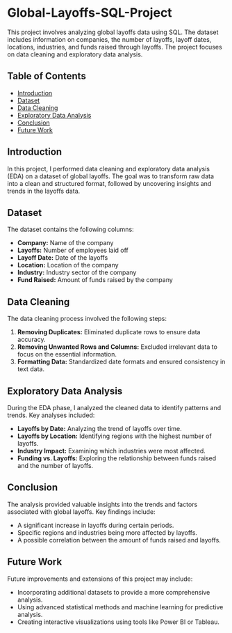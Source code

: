 # Global-Layoffs-SQL-Project

This project involves analyzing global layoffs data using SQL. The dataset includes information on companies, the number of layoffs, layoff dates, locations, industries, and funds raised through layoffs. The project focuses on data cleaning and exploratory data analysis.

## Table of Contents

- [Introduction](#introduction)
- [Dataset](#dataset)
- [Data Cleaning](#data-cleaning)
- [Exploratory Data Analysis](#exploratory-data-analysis)
- [Conclusion](#conclusion)
- [Future Work](#future-work)

## Introduction

In this project, I performed data cleaning and exploratory data analysis (EDA) on a dataset of global layoffs. The goal was to transform raw data into a clean and structured format, followed by uncovering insights and trends in the layoffs data.

## Dataset

The dataset contains the following columns:
- **Company:** Name of the company
- **Layoffs:** Number of employees laid off
- **Layoff Date:** Date of the layoffs
- **Location:** Location of the company
- **Industry:** Industry sector of the company
- **Fund Raised:** Amount of funds raised by the company

## Data Cleaning

The data cleaning process involved the following steps:
1. **Removing Duplicates:** Eliminated duplicate rows to ensure data accuracy.
2. **Removing Unwanted Rows and Columns:** Excluded irrelevant data to focus on the essential information.
3. **Formatting Data:** Standardized date formats and ensured consistency in text data.

## Exploratory Data Analysis

During the EDA phase, I analyzed the cleaned data to identify patterns and trends. Key analyses included:
- **Layoffs by Date:** Analyzing the trend of layoffs over time.
- **Layoffs by Location:** Identifying regions with the highest number of layoffs.
- **Industry Impact:** Examining which industries were most affected.
- **Funding vs. Layoffs:** Exploring the relationship between funds raised and the number of layoffs.

## Conclusion

The analysis provided valuable insights into the trends and factors associated with global layoffs. Key findings include:
- A significant increase in layoffs during certain periods.
- Specific regions and industries being more affected by layoffs.
- A possible correlation between the amount of funds raised and layoffs.

## Future Work

Future improvements and extensions of this project may include:
- Incorporating additional datasets to provide a more comprehensive analysis.
- Using advanced statistical methods and machine learning for predictive analysis.
- Creating interactive visualizations using tools like Power BI or Tableau.

